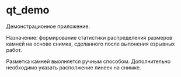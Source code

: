 # qt_demo
Демонстрационное приложение. 


Назначение: формирование статистики распределения размеров камней на основе снимка, сделанного после выпонения взрывных работ.


Разметка камней выолняется ручным способом. Дополнительно необходимо указать располжение линеек на снимке.

